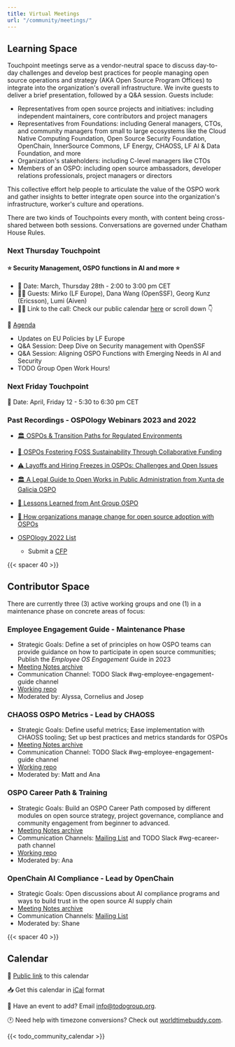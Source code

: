 ```yaml
---
title: Virtual Meetings
url: "/community/meetings/"
---
```


## Learning Space

Touchpoint meetings serve as a vendor-neutral space to discuss day-to-day challenges and develop best practices for people managing open source operations and strategy (AKA Open Source Program Offices) to integrate into the organization's overall infrastructure. We invite guests to deliver a brief presentation, followed by a Q&A session. Guests include:

- Representatives from open source projects and initiatives: including independent maintainers, core contributors and project managers
- Representatives from Foundations: including General managers, CTOs, and community managers from small to large ecosystems like the Cloud Native Computing Foundation, Open Source Security Foundation, OpenChain, InnerSource Commons, LF Energy, CHAOSS, LF AI & Data Foundation, and more
- Organization's stakeholders: including C-level managers like CTOs
- Members of an OSPO: including open source ambassadors, developer relations professionals, project managers or directors

This collective effort help people to articulate the value of the OSPO work and gather insights to better integrate open source into the organization's infrastructure, worker's culture and operations.

There are two kinds of Touchpoints every month, with content being cross-shared between both sessions. Conversations are governed under Chatham House Rules.

### Next Thursday Touchpoint

#### ⭐️ Security Management, OSPO functions in AI and more ⭐️ 

- 📆 Date: March, Thursday 28th - 2:00 to 3:00 pm CET
- 🙋‍♀️ Guests: Mirko (LF Europe), Dana Wang (OpenSSF), Georg Kunz (Ericsson), Lumi (Aiven)
- 👩‍💻 Link to the call: Check our public calendar [here](https://todogroup.org/community/meetings/#calendar) or scroll down 👇
  
📝 [Agenda](https://github.com/todogroup/ospology/discussions/443)

- Updates on EU Policies by LF Europe
- Q&A Session: Deep Dive on Security management with OpenSSF
- Q&A Session: Aligning OSPO Functions with Emerging Needs in AI and Security 
- TODO Group Open Work Hours!


### Next Friday Touchpoint

📆 Date: April, Friday 12 - 5:30 to 6:30 pm CET


### Past Recordings - OSPOlogy Webinars 2023 and 2022 

- [🏛 OSPOs & Transition Paths for Regulated Environments](https://youtu.be/2QopYZbo3EQ?si=QH_W6OezScIj3Uh7)
- [🌻 OSPOs Fostering FOSS Sustainability Through Collaborative Funding](https://youtu.be/BgLfrEg9A8o?si=SvbKNwFNDrZMqAf0)
- [⚠️ Layoffs and Hiring Freezes in OSPOs: Challenges and Open Issues](https://youtu.be/XuPqvqWgD_A?si=cvqrGLsahT-KDMgH)
- [🏛 A Legal Guide to Open Works in Public Administration from Xunta de Galicia OSPO](https://youtu.be/sXw9kGVitZk?si=L-itD9lW8gsOKv0o)
- [🧩 Lessons Learned from Ant Group OSPO](https://youtu.be/RuiRYmm2q7E?si=HBDQajKNqDMcTaOP)
- [🧩 How organizations manage change for open source adoption with OSPOs](https://youtu.be/ZO4Zz-aLVVQ?si=Nx1l_jD9Q-jQWPoE)
- [OSPOlogy 2022 List](https://www.youtube.com/playlist?list=PLiBMylMTGpOKGo7I5Uh5f3XZLt41VllS5)

    * Submit a [CFP](https://github.com/todogroup/ospology/issues/new/choose)

{{< spacer 40 >}}

## Contributor Space

There are currently three (3) active working groups and one (1) in a maintenance phase on concrete areas of focus:

### Employee Engagement Guide - Maintenance Phase

* Strategic Goals: Define a set of principles on how OSPO teams can provide guidance on how to participate in open source communities; Publish the *Employee OS Engagement* Guide in 2023
* [Meeting Notes archive](https://docs.google.com/document/d/1BGytvxaTn1R503ntlpeAylNkVLZ79rQ_PI87UHt7b1E/edit)
* Communication Channel: TODO Slack #wg-employee-engagement-guide channel
* [Working repo](https://github.com/todogroup/todogroup.org/blob/main/content/en/guides/employee-engagement.md)
* Moderated by: Alyssa, Cornelius and Josep

### CHAOSS OSPO Metrics - Lead by CHAOSS

* Strategic Goals: Define useful metrics; Ease implementation with CHAOSS tooling; Set up best practices and metrics standards for OSPOs
* [Meeting Notes archive](https://docs.google.com/document/d/1Bf6a1Ywi4m0Ywo4vuBBp3Q9_AA_QKbWf99WxAqRbpMw/edit?usp=sharing)
* Communication Channel: TODO Slack #wg-employee-engagement-guide channel
* [Working repo](https://github.com/chaoss/wg-ospo) 
* Moderated by: Matt and Ana 

### OSPO Career Path & Training

* Strategic Goals: Build an OSPO Career Path composed by different modules on open source strategy, project governance, compliance and community engagement from beginner to advanced.
* [Meeting Notes archive](https://lists.todogroup.org/g/WG-ospo-career-path/messages)
* Communication Channels: [Mailing List](https://lists.todogroup.org/g/WG-ospo-career-path) and TODO Slack #wg-ecareer-path channel
* [Working repo](https://github.com/todogroup/ospo-career-path)
* Moderated by: Ana

### OpenChain AI Compliance - Lead by OpenChain

* Strategic Goals: Open discussions about AI compliance programs and ways to build trust in the open source AI supply chain
* [Meeting Notes archive](https://lists.openchainproject.org/g/ai/messages)
* Communication Channels: [Mailing List](https://lists.openchainproject.org/g/ai)
* Moderated by: Shane

{{< spacer 40 >}}

## Calendar

📅 [Public link](https://calendar.google.com/calendar/embed?src=c_cpd890ckcd8lgtqak65o6413ts%40group.calendar.google.com&ctz=Europe%2FMadrid) to this calendar

📥 Get this calendar in [iCal](https://calendar.google.com/calendar/ical/c_cpd890ckcd8lgtqak65o6413ts%40group.calendar.google.com/public/basic.ics) format

📨 Have an event to add? Email info@todogroup.org.

🕐 Need help with timezone conversions? Check out [worldtimebuddy.com](worldtimebuddy.com).

{{< todo_community_calendar >}}
